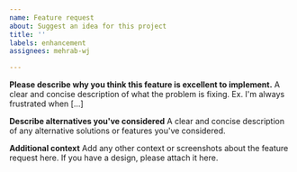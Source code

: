 ```yaml
---
name: Feature request
about: Suggest an idea for this project
title: ''
labels: enhancement
assignees: mehrab-wj

---
```


**Please describe why you think this feature is excellent to implement.**
A clear and concise description of what the problem is fixing. Ex. I'm always frustrated when [...]

**Describe alternatives you've considered**
A clear and concise description of any alternative solutions or features you've considered.


**Additional context**
Add any other context or screenshots about the feature request here.
If you have a design, please attach it here.
